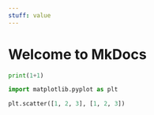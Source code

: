```yaml
---
stuff: value
---
```


# Welcome to MkDocs

<!-- [Interact](#){ .md-button .small-button #activate-interactivity }
 -->


```python
print(1+1)
```

```python
import matplotlib.pyplot as plt

plt.scatter([1, 2, 3], [1, 2, 3])
```